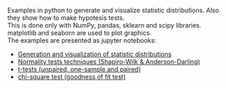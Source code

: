 
Examples in python to generate and visualize statistic distributions. Also they show how to make hypotesis tests. <br/>
This is done only with NumPy, pandas, sklearn and scipy libraries. matplotlib and seaborn are used to plot graphics.
<br/>
The examples are presented as jupyter notebooks:
- [Generation and visualization of statistic distributions](distributions.ipynb)
- [Normality tests techniques (Shapiro-Wilk & Anderson-Darling)](normality.ipynb)
- [t-tests (unpaired, one-sample and paired)](t-tests.ipynb)
- [chi-square test (goodness of fit test)](chisquare-tests.ipynb)
